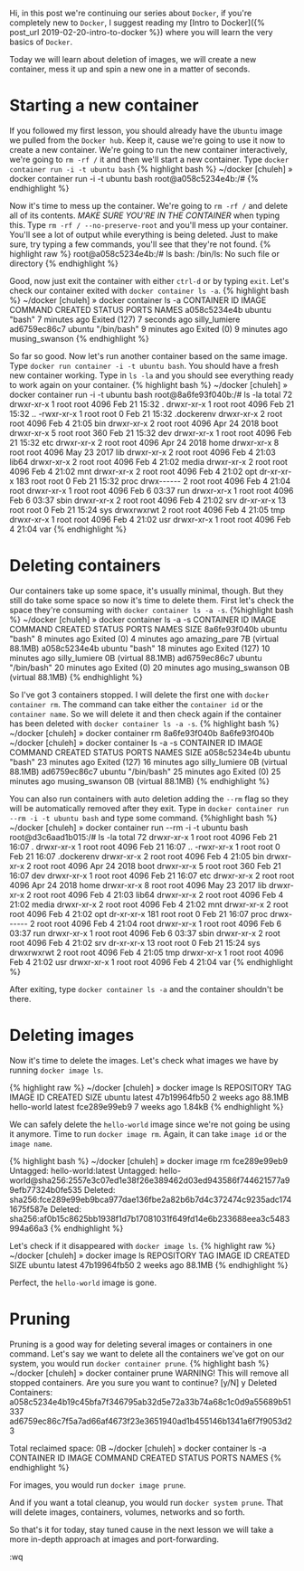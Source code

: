Hi, in this post we're continuing our series about `Docker`, if you're completely new to `Docker`, I suggest reading my [Intro to Docker]({% post_url 2019-02-20-intro-to-docker %}) where you will learn the very basics of `Docker`.

Today we will learn about deletion of images, we will create a new container, mess it up and spin a new one in a matter of seconds.

Starting a new container
========================
If you followed my first lesson, you should already have the `Ubuntu` image we pulled from the `Docker hub`. Keep it, cause we're going to use it now to create a new container.
We're going to run the new container interactively, we're going to `rm -rf /` it and then we'll start a new container.
Type `docker container run -i -t ubuntu bash`
{% highlight bash %}
~/docker [chuleh] » docker container run -i -t ubuntu bash
root@a058c5234e4b:/#
{% endhighlight %}

Now it's time to mess up the container. We're going to `rm -rf /` and delete all of its contents. *MAKE SURE YOU'RE IN THE CONTAINER* when typing this.
Type `rm -rf / --no-preserve-root` and you'll mess up your container. You'll see a lot of output while everything is being deleted.
Just to make sure, try typing a few commands, you'll see that they're not found.
{% highlight raw %}
root@a058c5234e4b:/# ls
bash: /bin/ls: No such file or directory
{% endhighlight %}

Good, now just exit the container with either `ctrl-d` or by typing `exit`.
Let's check our container exited with `docker container ls -a`.
{% highlight bash %}
~/docker [chuleh] » docker container ls -a
CONTAINER ID        IMAGE               COMMAND             CREATED             STATUS                       PORTS               NAMES
a058c5234e4b        ubuntu              "bash"              7 minutes ago       Exited (127) 7 seconds ago                       silly_lumiere
ad6759ec86c7        ubuntu              "/bin/bash"         9 minutes ago       Exited (0) 9 minutes ago                         musing_swanson
{% endhighlight %}

So far so good. Now let's run another container based on the same image.
Type `docker run container -i -t ubuntu bash`.  You should have a fresh new container working.
Type in `ls -la` and you should see everything ready to work again on your container.
{% highlight bash %}
~/docker [chuleh] » docker container run -i -t ubuntu bash
root@8a6fe93f040b:/# ls -la
total 72
drwxr-xr-x   1 root root 4096 Feb 21 15:32 .
drwxr-xr-x   1 root root 4096 Feb 21 15:32 ..
-rwxr-xr-x   1 root root    0 Feb 21 15:32 .dockerenv
drwxr-xr-x   2 root root 4096 Feb  4 21:05 bin
drwxr-xr-x   2 root root 4096 Apr 24  2018 boot
drwxr-xr-x   5 root root  360 Feb 21 15:32 dev
drwxr-xr-x   1 root root 4096 Feb 21 15:32 etc
drwxr-xr-x   2 root root 4096 Apr 24  2018 home
drwxr-xr-x   8 root root 4096 May 23  2017 lib
drwxr-xr-x   2 root root 4096 Feb  4 21:03 lib64
drwxr-xr-x   2 root root 4096 Feb  4 21:02 media
drwxr-xr-x   2 root root 4096 Feb  4 21:02 mnt
drwxr-xr-x   2 root root 4096 Feb  4 21:02 opt
dr-xr-xr-x 183 root root    0 Feb 21 15:32 proc
drwx------   2 root root 4096 Feb  4 21:04 root
drwxr-xr-x   1 root root 4096 Feb  6 03:37 run
drwxr-xr-x   1 root root 4096 Feb  6 03:37 sbin
drwxr-xr-x   2 root root 4096 Feb  4 21:02 srv
dr-xr-xr-x  13 root root    0 Feb 21 15:24 sys
drwxrwxrwt   2 root root 4096 Feb  4 21:05 tmp
drwxr-xr-x   1 root root 4096 Feb  4 21:02 usr
drwxr-xr-x   1 root root 4096 Feb  4 21:04 var
{% endhighlight %}


Deleting containers
====================
Our containers take up some space, it's usually minimal, though. But they still do take some space so now it's time to delete them.
First let's check the space they're consuming with `docker container ls -a -s`.
{%highlight bash %}
~/docker [chuleh] » docker container ls -a -s
CONTAINER ID        IMAGE               COMMAND             CREATED             STATUS                        PORTS               NAMES               SIZE
8a6fe93f040b        ubuntu              "bash"              8 minutes ago       Exited (0) 4 minutes ago                          amazing_pare        7B (virtual 88.1MB)
a058c5234e4b        ubuntu              "bash"              18 minutes ago      Exited (127) 10 minutes ago                       silly_lumiere       0B (virtual 88.1MB)
ad6759ec86c7        ubuntu              "/bin/bash"         20 minutes ago      Exited (0) 20 minutes ago                         musing_swanson      0B (virtual 88.1MB)
{% endhighlight %}

So I've got 3 containers stopped. I will delete the first one with `docker container rm`. The command can take either the `container id` or the `container name`. So we will delete it and then check again if the container has been deleted with `docker container ls -a -s`.
{% highlight bash %}
~/docker [chuleh] » docker container rm 8a6fe93f040b
8a6fe93f040b
~/docker [chuleh] » docker container ls -a -s
CONTAINER ID        IMAGE               COMMAND             CREATED             STATUS                        PORTS               NAMES               SIZE
a058c5234e4b        ubuntu              "bash"              23 minutes ago      Exited (127) 16 minutes ago                       silly_lumiere       0B (virtual 88.1MB)
ad6759ec86c7        ubuntu              "/bin/bash"         25 minutes ago      Exited (0) 25 minutes ago                         musing_swanson      0B (virtual 88.1MB)
{% endhighlight %}

You can also run containers with auto deletion adding the `--rm` flag so they will be automatically removed after they exit.
Type in `docker container run --rm -i -t ubuntu bash` and type some command.
{%highlight bash %}
~/docker [chuleh] » docker container run --rm -i -t ubuntu bash
root@d3c6aad1b015:/# ls -la
total 72
drwxr-xr-x   1 root root 4096 Feb 21 16:07 .
drwxr-xr-x   1 root root 4096 Feb 21 16:07 ..
-rwxr-xr-x   1 root root    0 Feb 21 16:07 .dockerenv
drwxr-xr-x   2 root root 4096 Feb  4 21:05 bin
drwxr-xr-x   2 root root 4096 Apr 24  2018 boot
drwxr-xr-x   5 root root  360 Feb 21 16:07 dev
drwxr-xr-x   1 root root 4096 Feb 21 16:07 etc
drwxr-xr-x   2 root root 4096 Apr 24  2018 home
drwxr-xr-x   8 root root 4096 May 23  2017 lib
drwxr-xr-x   2 root root 4096 Feb  4 21:03 lib64
drwxr-xr-x   2 root root 4096 Feb  4 21:02 media
drwxr-xr-x   2 root root 4096 Feb  4 21:02 mnt
drwxr-xr-x   2 root root 4096 Feb  4 21:02 opt
dr-xr-xr-x 181 root root    0 Feb 21 16:07 proc
drwx------   2 root root 4096 Feb  4 21:04 root
drwxr-xr-x   1 root root 4096 Feb  6 03:37 run
drwxr-xr-x   1 root root 4096 Feb  6 03:37 sbin
drwxr-xr-x   2 root root 4096 Feb  4 21:02 srv
dr-xr-xr-x  13 root root    0 Feb 21 15:24 sys
drwxrwxrwt   2 root root 4096 Feb  4 21:05 tmp
drwxr-xr-x   1 root root 4096 Feb  4 21:02 usr
drwxr-xr-x   1 root root 4096 Feb  4 21:04 var
{% endhighlight %}

After exiting, type `docker container ls -a` and the container shouldn't be there.

Deleting images
===============
Now it's time to delete the images. Let's check what images we have by running `docker image ls`.

{% highlight raw %}
~/docker [chuleh] » docker image ls
REPOSITORY          TAG                 IMAGE ID            CREATED             SIZE
ubuntu              latest              47b19964fb50        2 weeks ago         88.1MB
hello-world         latest              fce289e99eb9        7 weeks ago         1.84kB
{% endhighlight %}

We can safely delete the `hello-world` image since we're not going be using it anymore.
Time to run `docker image rm`. Again, it can take `image id` or the `image name`.

{% highlight bash %}
~/docker [chuleh] » docker image rm fce289e99eb9
Untagged: hello-world:latest
Untagged: hello-world@sha256:2557e3c07ed1e38f26e389462d03ed943586f744621577a99efb77324b0fe535
Deleted: sha256:fce289e99eb9bca977dae136fbe2a82b6b7d4c372474c9235adc1741675f587e
Deleted: sha256:af0b15c8625bb1938f1d7b17081031f649fd14e6b233688eea3c5483994a66a3
{% endhighlight %}

Let's check if it disappeared with `docker image ls`.
{% highlight raw %}
~/docker [chuleh] » docker image ls
REPOSITORY          TAG                 IMAGE ID            CREATED             SIZE
ubuntu              latest              47b19964fb50        2 weeks ago         88.1MB
{% endhighlight %}

Perfect, the `hello-world` image is gone.

Pruning
=======
Pruning is a good way for deleting several images or containers in one command.
Let's say we want to delete all the containers we've got on our system, you would run `docker container prune`.
{% highlight bash %}
~/docker [chuleh] » docker container prune
WARNING! This will remove all stopped containers.
Are you sure you want to continue? [y/N] y
Deleted Containers:
a058c5234e4b19c45bfa7f346795ab32d5e72a33b74a68c1c0d9a55689b51337
ad6759ec86c7f5a7ad66af4673f23e3651940ad1b455146b1341a6f7f9053d23

Total reclaimed space: 0B
~/docker [chuleh] » docker container ls -a
CONTAINER ID        IMAGE               COMMAND             CREATED             STATUS              PORTS               NAMES
{% endhighlight %}

For images, you would run `docker image prune`.

And if you want a total cleanup, you would run `docker system prune`. That will delete images, containers, volumes, networks and so forth.


So that's it for today, stay tuned cause in the next lesson we will take a more in-depth approach at images and port-forwarding.

:wq
